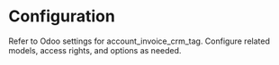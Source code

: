 # Configuration

Refer to Odoo settings for account_invoice_crm_tag. Configure related models, access rights, and options as needed.

